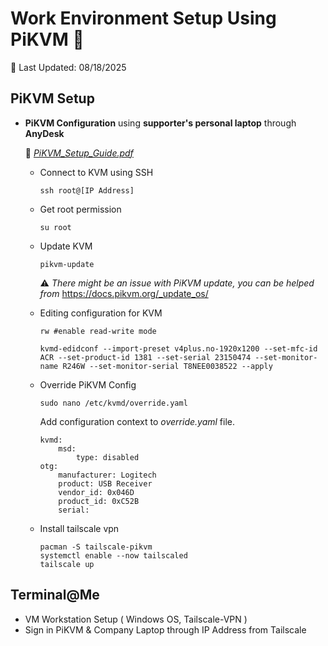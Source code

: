 # Work Environment Setup Using PiKVM 🛜

📅 Last Updated: 08/18/2025 

## PiKVM Setup

* **PiKVM Configuration** using **supporter's personal laptop** through **AnyDesk**

    📖 <a href="PiKVM_Setup_Guide.pdf" download="PiKVM_Setup_Guide.pdf">*PiKVM_Setup_Guide.pdf*</a>

    * Connect to KVM using SSH
        ```
        ssh root@[IP Address]
        ```
    * Get root permission
        ```
        su root
        ```
    * Update KVM
        ```
        pikvm-update
        ```
        ⚠️ *There might be an issue with PiKVM update, you can be helped from* https://docs.pikvm.org/_update_os/

    * Editing configuration for KVM
        ```
        rw #enable read-write mode
        ```
        ```
        kvmd-edidconf --import-preset v4plus.no-1920x1200 --set-mfc-id ACR --set-product-id 1381 --set-serial 23150474 --set-monitor-name R246W --set-monitor-serial T8NEE0038522 --apply
        ```

    * Override PiKVM Config
        ```
        sudo nano /etc/kvmd/override.yaml
        ```

        Add configuration context to *override.yaml* file.
        ```
        kvmd:
            msd:
                type: disabled
        otg:
            manufacturer: Logitech
            product: USB Receiver
            vendor_id: 0x046D
            product_id: 0xC52B
            serial: 
        ```
    
    * Install tailscale vpn
        ```
        pacman -S tailscale-pikvm
        systemctl enable --now tailscaled
        tailscale up
        ```


## Terminal@Me

* VM Workstation Setup ( Windows OS, Tailscale-VPN )
* Sign in PiKVM & Company Laptop through IP Address from Tailscale